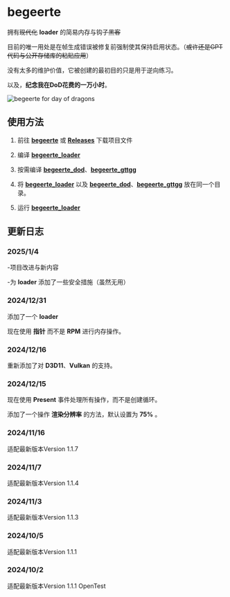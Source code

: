 # begeerte

拥有~~现代化~~ **loader** 的简易内存与钩子~~黑客~~

目前的唯一用处是在帧生成错误被修复前强制使其保持启用状态。（~~或许还是GPT代码与公开存储库的粘贴应用~~）

没有太多的维护价值，它被创建的最初目的只是用于逆向练习。

以及，**纪念我在DoD花费的一万小时**。

![begeerte for day of dragons](https://github.com/user-attachments/assets/afeab634-b28e-46f8-abc9-f73f9de43002)

## 使用方法

1. 前往 **[begeerte](https://github.com/zetsr/begeerte/archive/refs/heads/main.zip)** 或 **[Releases](https://github.com/zetsr/begeerte/releases)** 下载项目文件

1. 编译 **[begeerte_loader](https://github.com/zetsr/begeerte/tree/main/begeerte_loader)**

2. 按需编译 **[begeerte_dod](https://github.com/zetsr/begeerte/tree/main/begeerte_dod)**、**[begeerte_gttgg](https://github.com/zetsr/begeerte/tree/main/begeerte_gttgg)**

3. 将 **[begeerte_loader](https://github.com/zetsr/begeerte/tree/main/begeerte_loader)** 以及 **[begeerte_dod](https://github.com/zetsr/begeerte/tree/main/begeerte_dod)**、**[begeerte_gttgg](https://github.com/zetsr/begeerte/tree/main/begeerte_gttgg)** 放在同一个目录。

4. 运行 **[begeerte_loader](https://github.com/zetsr/begeerte/tree/main/begeerte_loader)**

## 更新日志

### 2025/1/4

-项目改进与新内容

-为 **loader** 添加了一些安全措施（虽然无用）

### 2024/12/31

添加了一个 **loader**

现在使用 **指针** 而不是 **RPM** 进行内存操作。

### 2024/12/16

重新添加了对 **D3D11**、**Vulkan** 的支持。

### 2024/12/15

现在使用 **Present** 事件处理所有操作，而不是创建循环。

添加了一个操作 **渲染分辨率** 的方法，默认设置为 **75%** 。

### 2024/11/16

适配最新版本Version 1.1.7

### 2024/11/7

适配最新版本Version 1.1.4

### 2024/11/3

适配最新版本Version 1.1.3

### 2024/10/5

适配最新版本Version 1.1.1

### 2024/10/2

适配最新版本Version 1.1.1 OpenTest
